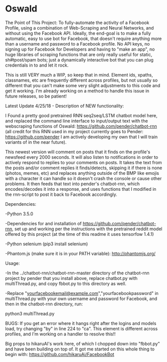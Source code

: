 # Oswald

The Point of This Project:
  To fully-automate the activity of a Facebook Profile, using a combination of Web-Scraping and Neural Networks, and without using the Facebook API.  Ideally, the end-goal is to make a fully automatic, easy to use bot for Facebook, that doesn't require anything more than a username and password to a Facebook profile.  No API keys, no signing up for Facebook for Developers and having to "make an app", no huge libraries of scraping functions that are only really useful for static, sh#tpost/spam bots; just a dynamically interactive bot that you can plug credentials in to and let it rock.  


  This is still VERY much a WIP, so keep that in mind.  Element ids, xpaths, classnames, etc are frequently different across profiles, but not usually so different that you can't make some very slight adjustments to this code and get it working.  I'm already working on a method to handle this issue in future releases, so be patient!




Latest Update 4/25/18 - Description of NEW functionality:


I Found a pretty good pretrained RNN seq2seq/LSTM chatbot model here, and replaced the command line interface to input/output text with the webscraping functions of Oswald: https://github.com/pender/chatbot-rnn
(all credit for this RNN used in my project currently goes to Pender: https://github.com/pender I am actively developing my own that I will train variants of in the near future).


This newest version will comment on posts that it finds on the profile's newsfeed every 2000 seconds.  It will also listen to notifications in order to actively respond to replies to your comments on posts.  It takes the text from the posts and/or comment replies it finds/detects, skipping it if there is none (photos, memes, etc) and replaces anything outside of the BMP like emojis with a character it can handle so it doesn't crash the console or cause other problems.  It then feeds that text into pender's chatbot-rnn, which encodes/decodes it into a response, and uses functions that I modified in the rnn-script to post it back to Facebook accordingly.




Dependencies:


-Python 3.5.0  


-Dependencies for and installation of https://github.com/pender/chatbot-rnn, set up and working per the instructions with the pretrained reddit model offered by this project (at the time of this readme it uses tensorfow 1.4.1)


-Python selenium (pip3 install selenium)


-Phantom.js (make sure it is in your PATH variable):  http://phantomjs.org/



Usage:

-In the ../chatbot-rnn/chatbot-rnn-master directory of the chatbot-rnn project by pender that you install above, replace chatbot.py with multiThread.py, and copy fbbot.py to this directory as well.


-Replace "yourfacebookemail@example.com","yourfacebookpassword" in multiThread.py with your own username and password for Facebook, and then in the chatbot-rnn directory, run:


  python3 multiThread.py




BUGS: 
If you get an error where it hangs right after the logins and models load, try changing "by" in line 224 to "ca".  This element is different across profiles, and I'm working on a handler to resolve this!!




Big props to hikaruAI's work here, of which I chopped down into "fbbot.py" and have been building on top of.  It got me started on this whole thing to begin with:
https://github.com/hikaruAi/FacebookBot
